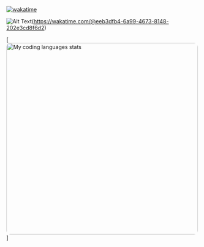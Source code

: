 [![wakatime](https://wakatime.com/badge/user/eeb3dfb4-6a99-4673-8148-202e3cd8f6d2.svg)](https://wakatime.com/@eeb3dfb4-6a99-4673-8148-202e3cd8f6d2)

![Alt Text](https://wakatime.com/share/@rahul_panchal/a00bcbf2-6d50-488d-a70e-e628d0defdf7.png)(https://wakatime.com/@eeb3dfb4-6a99-4673-8148-202e3cd8f6d2)

[<img src="https://wakatime.com/share/@rahul_panchal/59874a08-8f28-413e-89b2-d880a86e7638.png" alt="My coding languages stats" width="500" style="border-radius:10px"/>]


